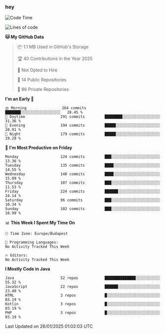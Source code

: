 ### hey

<!--START_SECTION:waka-->
![Code Time](http://img.shields.io/badge/Code%20Time-1%2C051%20hrs-blue)

![Lines of code](https://img.shields.io/badge/From%20Hello%20World%20I%27ve%20Written-1.7%20million%20lines%20of%20code-blue)

**🐱 My GitHub Data** 

> 📦 1.1 MB Used in GitHub's Storage 
 > 
> 🏆 40 Contributions in the Year 2025
 > 
> 🚫 Not Opted to Hire
 > 
> 📜 14 Public Repositories 
 > 
> 🔑 86 Private Repositories 
 > 
**I'm an Early 🐤** 

```text
🌞 Morning                264 commits         ███████░░░░░░░░░░░░░░░░░░   28.45 % 
🌆 Daytime                291 commits         ████████░░░░░░░░░░░░░░░░░   31.36 % 
🌃 Evening                194 commits         █████░░░░░░░░░░░░░░░░░░░░   20.91 % 
🌙 Night                  179 commits         █████░░░░░░░░░░░░░░░░░░░░   19.29 % 
```
📅 **I'm Most Productive on Friday** 

```text
Monday                   124 commits         ███░░░░░░░░░░░░░░░░░░░░░░   13.36 % 
Tuesday                  135 commits         ████░░░░░░░░░░░░░░░░░░░░░   14.55 % 
Wednesday                140 commits         ████░░░░░░░░░░░░░░░░░░░░░   15.09 % 
Thursday                 107 commits         ███░░░░░░░░░░░░░░░░░░░░░░   11.53 % 
Friday                   224 commits         ██████░░░░░░░░░░░░░░░░░░░   24.14 % 
Saturday                 96 commits          ███░░░░░░░░░░░░░░░░░░░░░░   10.34 % 
Sunday                   102 commits         ███░░░░░░░░░░░░░░░░░░░░░░   10.99 % 
```


📊 **This Week I Spent My Time On** 

```text
🕑︎ Time Zone: Europe/Budapest

💬 Programming Languages: 
No Activity Tracked This Week

🔥 Editors: 
No Activity Tracked This Week
```

**I Mostly Code in Java** 

```text
Java                     52 repos            ██████████████░░░░░░░░░░░   55.32 % 
JavaScript               22 repos            ██████░░░░░░░░░░░░░░░░░░░   23.40 % 
HTML                     3 repos             █░░░░░░░░░░░░░░░░░░░░░░░░   03.19 % 
Kotlin                   3 repos             █░░░░░░░░░░░░░░░░░░░░░░░░   03.19 % 
PHP                      3 repos             █░░░░░░░░░░░░░░░░░░░░░░░░   03.19 % 
```




 Last Updated on 26/01/2025 01:02:03 UTC
<!--END_SECTION:waka-->
